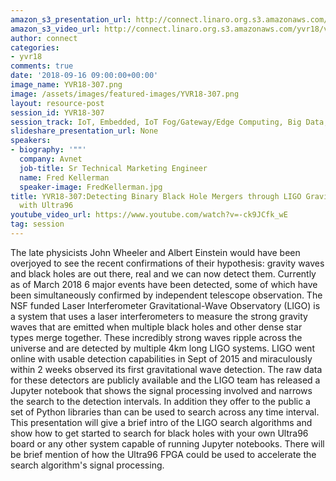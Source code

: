 ```yaml
---
amazon_s3_presentation_url: http://connect.linaro.org.s3.amazonaws.com/yvr18/presentations/yvr18-307.pdf
amazon_s3_video_url: http://connect.linaro.org.s3.amazonaws.com/yvr18/videos/yvr18-307.mp4
author: connect
categories:
- yvr18
comments: true
date: '2018-09-16 09:00:00+00:00'
image_name: YVR18-307.png
image: /assets/images/featured-images/YVR18-307.png
layout: resource-post
session_id: YVR18-307
session_track: IoT, Embedded, IoT Fog/Gateway/Edge Computing, Big Data, 96Boards
slideshare_presentation_url: None
speakers:
- biography: '""'
  company: Avnet
  job-title: Sr Technical Marketing Engineer
  name: Fred Kellerman
  speaker-image: FredKellerman.jpg
title: YVR18-307:Detecting Binary Black Hole Mergers through LIGO Gravity Wave Measurements
  with Ultra96
youtube_video_url: https://www.youtube.com/watch?v=-ck9JCfk_wE
tag: session
---
```


The late physicists John Wheeler and Albert Einstein would have been overjoyed to see the recent confirmations of their hypothesis: gravity waves and black holes are out there, real and we can now detect them.  Currently as of March 2018 6 major events have been detected, some of which have been simultaneously confirmed by independent telescope observation.  The NSF funded Laser Interferometer Gravitational-Wave Observatory (LIGO) is a system that uses a laser interferometers to measure the strong gravity waves that are emitted when multiple black holes and other dense star types merge together.  These incredibly strong waves ripple across the universe and are detected by multiple 4km long LIGO systems.  LIGO went online with usable detection capabilities in Sept of 2015 and miraculously within 2 weeks observed its first gravitational wave detection. The raw data for these detectors are publicly available and the LIGO team has released a Jupyter notebook that shows the signal processing involved and narrows the search to the detection intervals.  In addition they offer to the public a set of Python libraries than can be used to search across any time interval.  This presentation will give a brief intro of the LIGO search algorithms and show how to get started to search for black holes with your own Ultra96 board or any other system capable of running Jupyter notebooks.  There will be brief mention of how the Ultra96 FPGA could be used to accelerate the search algorithm's signal processing.
